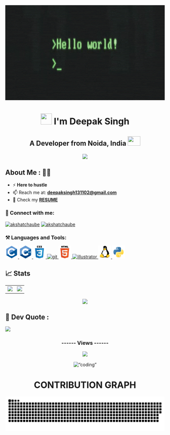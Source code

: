 <img src="hello-world.gif" width=1000px height="300px">

<h1 align="center"><img src="https://media.giphy.com/media/hvRJCLFzcasrR4ia7z/giphy.gif" width="35px" height="35px"> I'm Deepak Singh</h1>
<h2 align="center">A Developer from Noida, India <img src="https://upload.wikimedia.org/wikipedia/commons/3/3a/Animated-Flag-India.gif" width="40px" height="30px"> </h2>
<h4 align="center">
<img src="readme_banner.gif" align="center" width="260" height="auto">
  </h4>

## About Me : 👨‍💻
- ⚡ **Here to hustle** 
- 📫 Reach me at:  **deepaksingh131102@gmail.com**
- 📄 Check my **[RESUME]()**


<h3 align="left"> 🤝 Connect with me:</h3>
<p align="left">
<a href="https://www.linkedin.com/in/jaltadeepak/" target="blank"><img align="center" src="https://raw.githubusercontent.com/rahuldkjain/github-profile-readme-generator/master/src/images/icons/Social/linked-in-alt.svg" alt="akshatchaube" height="30" width="40" /></a>
<a href="https://www.instagram.com/deepakcodes/" target="blank"><img align="center" src="https://raw.githubusercontent.com/rahuldkjain/github-profile-readme-generator/master/src/images/icons/Social/instagram.svg" alt="akshatchaube" height="30" width="40" /></a>

<h3 align="left"> ⚒️ Languages and Tools:</h3>
<p align="left"> <a href="https://www.cprogramming.com/" target="_blank"> <img src="https://raw.githubusercontent.com/devicons/devicon/master/icons/c/c-original.svg" alt="c" width="40" height="40"/> </a> <a href="https://www.w3schools.com/cpp/" target="_blank"> <img src="https://raw.githubusercontent.com/devicons/devicon/master/icons/cplusplus/cplusplus-original.svg" alt="cplusplus" width="40" height="40"/> </a> <a href="https://www.w3schools.com/css/" target="_blank"> <img src="https://raw.githubusercontent.com/devicons/devicon/master/icons/css3/css3-original-wordmark.svg" alt="css3" width="40" height="40"/> </a> <a href="https://git-scm.com/" target="_blank"> <img src="https://www.vectorlogo.zone/logos/git-scm/git-scm-icon.svg" alt="git" width="40" height="40"/> </a> <a href="https://www.w3.org/html/" target="_blank"> <img src="https://raw.githubusercontent.com/devicons/devicon/master/icons/html5/html5-original-wordmark.svg" alt="html5" width="40" height="40"/> </a> <a href="https://www.adobe.com/in/products/illustrator.html" target="_blank"> <img src="https://www.vectorlogo.zone/logos/adobe_illustrator/adobe_illustrator-icon.svg" alt="illustrator" width="40" height="40"/> </a> <a href="https://www.linux.org/" target="_blank"> <img src="https://raw.githubusercontent.com/devicons/devicon/master/icons/linux/linux-original.svg" alt="linux" width="40" height="40"/> </a> <a href="https://www.python.org" target="_blank"> <img src="https://raw.githubusercontent.com/devicons/devicon/master/icons/python/python-original.svg" alt="python" width="40" height="40"/> </a> </p>



## 📈 Stats

<table>
<tr>
<td>
<img src="https://github-readme-stats-sigma-five.vercel.app/api?username=jaltadeepak&include_all_commits=true&count_private=true&show_icons=true&line_height=20&theme=tokyonight"/>
<td><img src="https://github-readme-stats-sigma-five.vercel.app/api/top-langs?username=jaltadeepak&show_icons=true&locale=en&layout=compact&theme=tokyonight" />
</td>
</tr>
</table>
<p align="center">
<img align="center" src="https://github-readme-streak-stats.herokuapp.com/?user=jaltadeepak&theme=tokyonight" />
</p>

## 🤖 Dev Quote :
<a align="center" width="1000px">![](https://quotes-github-readme.vercel.app/api?type=horizontal&theme=dark)</a>


<h3 align="center">
------ Views ------ 
 </h3>
<p align="center">
<img src="https://profile-counter.glitch.me/jaltadeepak/count.svg"></p>
<p>


<p align="center">
<img align="centre" width=“400” height="400" src="https://i.pinimg.com/originals/e8/f4/53/e8f453469a3ec97ecd354df465d73913.gif" alt=“coding” />
<h1 align="center">CONTRIBUTION GRAPH</h1> 
<picture align="center">
  <source media="(prefers-color-scheme: dark)" srcset="https://raw.githubusercontent.com/jaltadeepak/jaltadeepak/output/github-contribution-grid-snake-dark.svg">
  <source media="(prefers-color-scheme: light)" srcset="https://raw.githubusercontent.com/jaltadeepak/jaltadeepak/output/github-contribution-grid-snake.svg">
  <img alt="github contribution grid snake animation" src="https://raw.githubusercontent.com/jaltadeepak/jaltadeepak/output/github-contribution-grid-snake.svg">
</picture>
